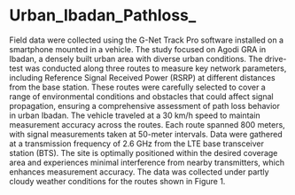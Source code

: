 # Urban_Ibadan_Pathloss_
Field data were collected using the G-Net Track Pro software installed on a smartphone mounted in a vehicle.
The study focused on Agodi GRA in Ibadan, a densely built urban area with diverse urban conditions. 
The drive-test was conducted along three routes to measure key network parameters, including Reference 
Signal Received Power (RSRP) at different distances from the base station. These routes were carefully selected 
to cover a range of environmental conditions and obstacles that could affect signal propagation, ensuring a 
comprehensive assessment of path loss behavior in urban Ibadan. The vehicle traveled at a 30 km/h speed to maintain 
measurement accuracy across the routes. Each route spanned 800 meters, with signal measurements taken at 50-meter 
intervals. Data were gathered at a transmission frequency of 2.6 GHz from the LTE base transceiver station (BTS). 
The site is optimally positioned within the desired coverage area and experiences minimal interference from nearby 
transmitters, which enhances measurement accuracy. The data was collected under partly cloudy weather conditions for the routes shown in Figure 1.
